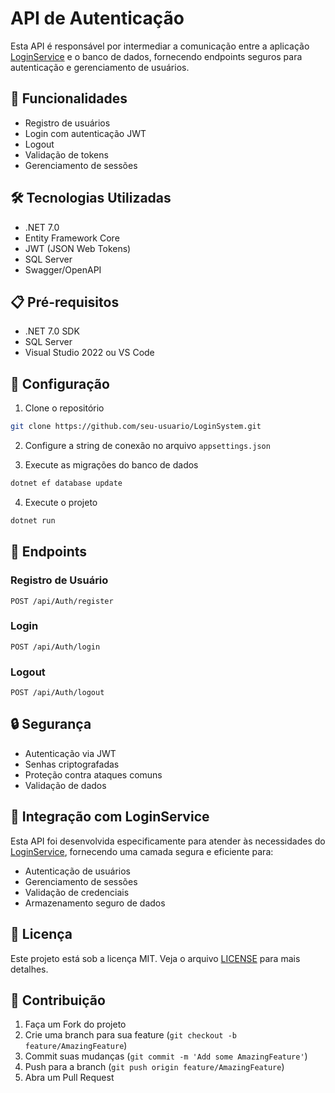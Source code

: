 # API de Autenticação

Esta API é responsável por intermediar a comunicação entre a aplicação [LoginService](https://github.com/LucasSousaDev/LoginService) e o banco de dados, fornecendo endpoints seguros para autenticação e gerenciamento de usuários.

## 🚀 Funcionalidades

- Registro de usuários
- Login com autenticação JWT
- Logout
- Validação de tokens
- Gerenciamento de sessões

## 🛠️ Tecnologias Utilizadas

- .NET 7.0
- Entity Framework Core
- JWT (JSON Web Tokens)
- SQL Server
- Swagger/OpenAPI

## 📋 Pré-requisitos

- .NET 7.0 SDK
- SQL Server
- Visual Studio 2022 ou VS Code

## 🔧 Configuração

1. Clone o repositório
```bash
git clone https://github.com/seu-usuario/LoginSystem.git
```

2. Configure a string de conexão no arquivo `appsettings.json`

3. Execute as migrações do banco de dados
```bash
dotnet ef database update
```

4. Execute o projeto
```bash
dotnet run
```

## 📝 Endpoints

### Registro de Usuário
```
POST /api/Auth/register
```

### Login
```
POST /api/Auth/login
```

### Logout
```
POST /api/Auth/logout
```

## 🔒 Segurança

- Autenticação via JWT
- Senhas criptografadas
- Proteção contra ataques comuns
- Validação de dados

## 🤝 Integração com LoginService

Esta API foi desenvolvida especificamente para atender às necessidades do [LoginService](https://github.com/seu-usuario/LoginService), fornecendo uma camada segura e eficiente para:

- Autenticação de usuários
- Gerenciamento de sessões
- Validação de credenciais
- Armazenamento seguro de dados

## 📄 Licença

Este projeto está sob a licença MIT. Veja o arquivo [LICENSE](LICENSE) para mais detalhes.

## 👥 Contribuição

1. Faça um Fork do projeto
2. Crie uma branch para sua feature (`git checkout -b feature/AmazingFeature`)
3. Commit suas mudanças (`git commit -m 'Add some AmazingFeature'`)
4. Push para a branch (`git push origin feature/AmazingFeature`)
5. Abra um Pull Request 
